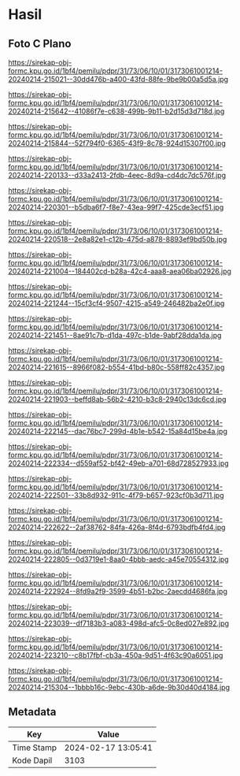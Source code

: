 # Hasil

## Foto C Plano

https://sirekap-obj-formc.kpu.go.id/1bf4/pemilu/pdpr/31/73/06/10/01/3173061001214-20240214-215021--30dd476b-a400-43fd-88fe-9be9b00a5d5a.jpg

https://sirekap-obj-formc.kpu.go.id/1bf4/pemilu/pdpr/31/73/06/10/01/3173061001214-20240214-215642--41086f7e-c638-499b-9b11-b2d15d3d718d.jpg

https://sirekap-obj-formc.kpu.go.id/1bf4/pemilu/pdpr/31/73/06/10/01/3173061001214-20240214-215844--52f794f0-6365-43f9-8c78-924d15307f00.jpg

https://sirekap-obj-formc.kpu.go.id/1bf4/pemilu/pdpr/31/73/06/10/01/3173061001214-20240214-220133--d33a2413-2fdb-4eec-8d9a-cd4dc7dc576f.jpg

https://sirekap-obj-formc.kpu.go.id/1bf4/pemilu/pdpr/31/73/06/10/01/3173061001214-20240214-220301--b5dba6f7-f8e7-43ea-99f7-425cde3ecf51.jpg

https://sirekap-obj-formc.kpu.go.id/1bf4/pemilu/pdpr/31/73/06/10/01/3173061001214-20240214-220518--2e8a82e1-c12b-475d-a878-8893ef9bd50b.jpg

https://sirekap-obj-formc.kpu.go.id/1bf4/pemilu/pdpr/31/73/06/10/01/3173061001214-20240214-221004--184402cd-b28a-42c4-aaa8-aea06ba02926.jpg

https://sirekap-obj-formc.kpu.go.id/1bf4/pemilu/pdpr/31/73/06/10/01/3173061001214-20240214-221244--15cf3cf4-9507-4215-a549-246482ba2e0f.jpg

https://sirekap-obj-formc.kpu.go.id/1bf4/pemilu/pdpr/31/73/06/10/01/3173061001214-20240214-221451--8ae91c7b-d1da-497c-b1de-9abf28dda1da.jpg

https://sirekap-obj-formc.kpu.go.id/1bf4/pemilu/pdpr/31/73/06/10/01/3173061001214-20240214-221615--8966f082-b554-41bd-b80c-558ff82c4357.jpg

https://sirekap-obj-formc.kpu.go.id/1bf4/pemilu/pdpr/31/73/06/10/01/3173061001214-20240214-221903--beffd8ab-56b2-4210-b3c8-2940c13dc6cd.jpg

https://sirekap-obj-formc.kpu.go.id/1bf4/pemilu/pdpr/31/73/06/10/01/3173061001214-20240214-222145--dac76bc7-299d-4b1e-b542-15a84d15be4a.jpg

https://sirekap-obj-formc.kpu.go.id/1bf4/pemilu/pdpr/31/73/06/10/01/3173061001214-20240214-222334--d559af52-bf42-49eb-a701-68d728527933.jpg

https://sirekap-obj-formc.kpu.go.id/1bf4/pemilu/pdpr/31/73/06/10/01/3173061001214-20240214-222501--33b8d932-911c-4f79-b657-923cf0b3d711.jpg

https://sirekap-obj-formc.kpu.go.id/1bf4/pemilu/pdpr/31/73/06/10/01/3173061001214-20240214-222622--2af38762-84fa-426a-8f4d-6793bdfb4fd4.jpg

https://sirekap-obj-formc.kpu.go.id/1bf4/pemilu/pdpr/31/73/06/10/01/3173061001214-20240214-222805--0d3719e1-8aa0-4bbb-aedc-a45e70554312.jpg

https://sirekap-obj-formc.kpu.go.id/1bf4/pemilu/pdpr/31/73/06/10/01/3173061001214-20240214-222924--8fd9a2f9-3599-4b51-b2bc-2aecdd4686fa.jpg

https://sirekap-obj-formc.kpu.go.id/1bf4/pemilu/pdpr/31/73/06/10/01/3173061001214-20240214-223039--df7183b3-a083-498d-afc5-0c8ed027e892.jpg

https://sirekap-obj-formc.kpu.go.id/1bf4/pemilu/pdpr/31/73/06/10/01/3173061001214-20240214-223210--c8b17fbf-cb3a-450a-9d51-4f63c90a6051.jpg

https://sirekap-obj-formc.kpu.go.id/1bf4/pemilu/pdpr/31/73/06/10/01/3173061001214-20240214-215304--1bbbb16c-9ebc-430b-a6de-9b30d40d4184.jpg


## Metadata

| Key        | Value               |
| ---------- | ------------------- |
| Time Stamp | 2024-02-17 13:05:41 |
| Kode Dapil | 3103                |



